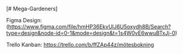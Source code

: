 [# Mega-Gardeners]

Figma Design:
(https://www.figma.com/file/hmHP36EkvUlJ6U5oxydh8B/Search?type=design&node-id=0-1&mode=design&t=1s4W0vE6wwuBTxJj-0)

Trello Kanban:
https://trello.com/b/ffZAp44z/mötesbokning
